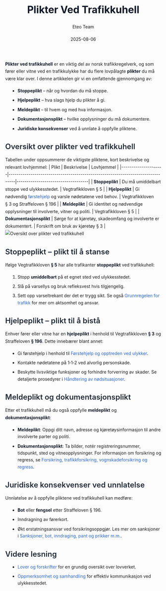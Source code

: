 ﻿---
title: "Plikter Ved Trafikkuhell"
date: 2025-08-06
draft: false
author: "Eteo Team"
description: "Guide to Plikter Ved Trafikkuhell for Norwegian driving theory exam."
categories: ["Driving Theory"]
tags: ["driving", "theory", "safety"]
featured_image: "/blogs/teori/plikter-ved-trafikkuhell/plikter-ved-trafikkuhell-image.svg"
---
<style>
/* Base text styling */
.article-content {
  font-family: 'Inter', -apple-system, BlinkMacSystemFont, 'Segoe UI', Roboto, Oxygen, Ubuntu, Cantarell, 'Open Sans', 'Helvetica Neue', sans-serif;
  line-height: 1.6;
  color: #1f2937;
  font-size: 16px;
}
/* Headers */
h1 {
  font-size: 2rem;
  font-weight: 700;
  margin: 2rem 0 1.5rem;
  color: #111827;
}
h2 {
  font-size: 1.5rem;
  font-weight: 600;
  margin: 2rem 0 1rem;
  color: #1f2937;
}
h3 {
  font-size: 1.25rem;
  font-weight: 600;
  margin: 1.5rem 0 0.75rem;
  color: #374151;
}
/* Paragraphs */
p {
  margin: 1rem 0;
  line-height: 1.7;
}
/* Lists */
ul, ol {
  margin: 1rem 0 1rem 1.5rem;
  padding-left: 1rem;
}
li {
  margin-bottom: 0.5rem;
  line-height: 1.6;
}
/* Bold and emphasis text */
strong, b {
  font-weight: 700 !important;
  color: #111827;
}
em, i {
  font-style: italic;
  color: #374151;
}
strong em, b i, em strong, i b {
  font-weight: 700 !important;
  font-style: italic;
  color: #111827;
}
/* Links */
a {
  color: #2563eb;
  text-decoration: none;
  transition: color 0.2s ease;
}
a:hover {
  color: #1d4ed8;
  text-decoration: underline;
}
/* Code blocks */
pre, code {
  font-family: 'SFMono-Regular', Consolas, 'Liberation Mono', Menlo, monospace;
  background-color: #f3f4f6;
  border-radius: 0.375rem;
  font-size: 0.875em;
}
pre {
  padding: 1rem;
  overflow-x: auto;
  margin: 1rem 0;
}
code {
  padding: 0.2em 0.4em;
}
/* Blockquotes */
blockquote {
  border-left: 4px solid #e5e7eb;
  margin: 1.5rem 0;
  padding: 0.75rem 1rem 0.75rem 1.5rem;
  background-color: #f9fafb;
  color: #4b5563;
  font-style: italic;
}
/* Tables */
table {
  margin: 1.5rem auto !important;
  border-collapse: collapse !important;
  width: 100% !important;
  max-width: 100%;
  box-shadow: 0 1px 3px rgba(0,0,0,0.1) !important;
  border-radius: 0.5rem !important;
  overflow: hidden !important;
  border: 1px solid #e5e7eb !important;
  display: table !important;
}
th, td {
  padding: 0.75rem 1.25rem !important;
  text-align: left !important;
  border: 1px solid #e5e7eb !important;
  vertical-align: top;
}
th {
  background-color: #f9fafb !important;
  font-weight: 600 !important;
  color: #111827 !important;
  text-transform: uppercase !important;
  font-size: 0.75rem !important;
  letter-spacing: 0.05em !important;
}
tr:nth-child(even) {
  background-color: #f9fafb !important;
}
tr:hover {
  background-color: #f3f4f6 !important;
}
/* Responsive adjustments */
@media (max-width: 768px) {
  .article-content {
    font-size: 15px;
  }
  h1 { font-size: 1.75rem; }
  h2 { font-size: 1.375rem; }
  h3 { font-size: 1.125rem; }
  table {
    display: block !important;
    overflow-x: auto !important;
    -webkit-overflow-scrolling: touch;
  }
}
</style>
**Plikter ved trafikkuhell** er en viktig del av norsk trafikkregelverk, og som fører eller vitne ved en trafikkulykke har du flere lovpålagte **plikter** du må være klar over. I denne artikkelen gir vi en omfattende gjennomgang av:
* **Stoppeplikt** – når og hvordan du må stoppe.
* **Hjelpeplikt** – hva slags hjelp du plikter å gi.
* **Meldeplikt** – til hvem og med hva informasjon.
* **Dokumentasjonsplikt** – hvilke opplysninger du må dokumentere.
* **Juridiske konsekvenser** ved å unnlate å oppfylle pliktene.
## Oversikt over plikter ved trafikkuhell
Tabellen under oppsummerer de viktigste pliktene, kort beskrivelse og relevant lovhjemmel:
| Plikt               | Beskrivelse                                                                     | Lovhjemmel                         |
|---------------------|---------------------------------------------------------------------------------|------------------------------------|
| **Stoppeplikt**     | Du må umiddelbart stoppe ved ulykkesstedet.                                      | Vegtrafikkloven § 5                |
| **Hjelpeplikt**     | Gi nødvendig [førstehjelp](/blogs/teori/forstehjelp-og-opptreden-ved-ulykker "Førstehjelp og opptreden ved ulykker") og varsle nødetatene ved behov.                         | Vegtrafikkloven § 3 og Straffeloven § 196 |
| **Meldeplikt**      | Gi identitet og nødvendige opplysninger til involverte, vitner og politi.       | Vegtrafikkloven § 5                |
| **Dokumentasjonsplikt** | Sørge for at kjøretøy, skadeomfang og involverte er dokumentert.           | Forskrift om bruk av kjøretøy § 3  |
![Oversikt over plikter ved trafikkuhell](/blogs/teori/plikter-ved-trafikkuhell/plikter-ved-trafikkuhell-oversikt.svg)
## Stoppeplikt – plikt til å stanse
Ifølge Vegtrafikkloven **§ 5** har alle trafikanter **stoppeplikt** ved trafikkuhell:
1. Stopp **umiddelbart** på et egnet sted ved ulykkesstedet.
2. Slå på varsellys og bruk refleksvest hvis tilgjengelig.
3. Sett opp varseltrekant der det er trygg sikt.
Se også [Grunnregelen for trafikk](/blogs/teori/grunnregelen-for-trafikk "Grunnregelen for trafikk - Vegtrafikklovens paragraf 3") for mer om aktsomhet og ansvar.
## Hjelpeplikt – plikt til å bistå
Enhver fører eller vitne har en **hjelpeplikt** i henhold til Vegtrafikkloven **§ 3** og Straffeloven **§ 196**. Dette innebærer blant annet:
* Gi førstehjelp i henhold til [Førstehjelp og opptreden ved ulykker](/blogs/teori/forstehjelp-og-opptreden-ved-ulykker "Førstehjelp og opptreden ved ulykker - Din guide til nødhjelp ved trafikkulykker").
* Kontakte nødetatene på 1‑1‑2 ved alvorlig personskade.
* Beskytte livsviktige funksjoner og forhindre forverring av skader.
Se detaljerte prosedyrer i [Håndtering av nødsituasjoner](/blogs/teori/handtering-av-nodsituasjoner "Håndtering av nødsituasjoner - Guide til håndtering av nødsituasjoner i trafikken").
## Meldeplikt og dokumentasjonsplikt
Etter et trafikkuhell må du også oppfylle **meldeplikt** og **dokumentasjonsplikt**:
* **Meldeplikt**: Oppgi ditt navn, adresse og kjøretøysinformasjon til andre involverte parter og politi.
* **Dokumentasjonsplikt**: Ta bilder, notér registreringsnummer, tidspunkt, sted og vitneopplysninger.
For informasjon om forsikring og regress, se [Forsikring, trafikkforsikring, vognskadeforsikring og regress](/blogs/teori/forsikring-trafikkforsikring-vognskadeforsikring-og-regress "Forsikring, trafikkforsikring, vognskadeforsikring og regress - Hva du bør vite om bilforsikringer").
## Juridiske konsekvenser ved unnlatelse
Unnlatelse av å oppfylle pliktene ved trafikkuhell kan medføre:
* **Bot** eller **fengsel** etter Straffeloven § 196.
* Inndragning av førerkort.
* Økt erstatningsansvar ved forsikringsoppgjør.
Les mer om sanksjoner i [Sanksjoner, bot, inndraging, pant og prikker m.m.](/blogs/teori/sanksjoner-bot-inndraging-pant-prikker "Sanksjoner, bot, inndraging, pant og prikker m.m. - Reaksjoner ved brudd på trafikkregler").
## Videre lesning
* [Lover og forskrifter](/blogs/teori/lover-og-forskrifter "Lover og forskrifter - Innføring i trafikkregelverket") for en grundig oversikt over lovverket.
* [Oppmerksomhet og samhandling](/blogs/teori/oppmerksomhet-og-samhandling "Oppmerksomhet og samhandling - Fokus og samarbeid i trafikken") for effektiv kommunikasjon ved ulykkesstedet.